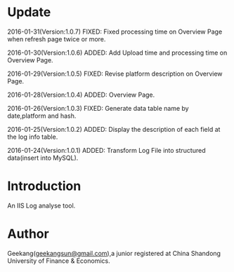 # Update
2016-01-31(Version:1.0.7) FIXED:	Fixed processing time on Overview Page when refresh page twice or more.

2016-01-30(Version:1.0.6) ADDED:	Add Upload time and processing time on Overview Page.

2016-01-29(Version:1.0.5) FIXED:	Revise platform description on Overview Page.

2016-01-28(Version:1.0.4) ADDED:	Overview Page.
  
2016-01-26(Version:1.0.3) FIXED:	Generate data table name by date,platform and hash.
  
2016-01-25(Version:1.0.2) ADDED:	Display the description of each field at the log info table.
  
2016-01-24(Version:1.0.1) ADDED:	Transform Log File into structured data(insert into MySQL).

# Introduction

An IIS Log analyse tool.

# Author

Geekang(geekangsun@gmail.com),a junior registered at China Shandong University of Finance & Economics.